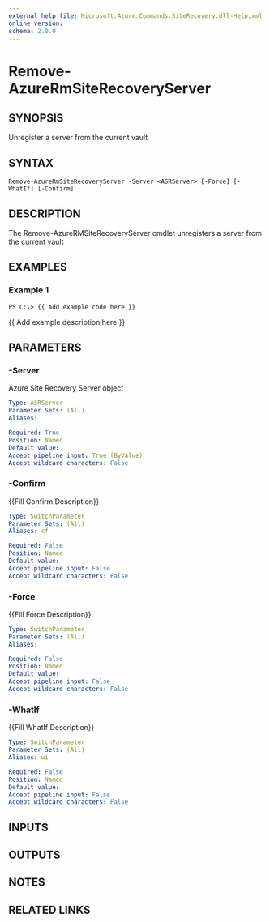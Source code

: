 ```yaml
---
external help file: Microsoft.Azure.Commands.SiteRecovery.dll-Help.xml
online version: 
schema: 2.0.0
---
```


# Remove-AzureRmSiteRecoveryServer
## SYNOPSIS
Unregister a server from the current vault

## SYNTAX

```
Remove-AzureRmSiteRecoveryServer -Server <ASRServer> [-Force] [-WhatIf] [-Confirm]
```

## DESCRIPTION
The Remove-AzureRMSiteRecoveryServer cmdlet unregisters a server from the current vault

## EXAMPLES

### Example 1
```
PS C:\> {{ Add example code here }}
```

{{ Add example description here }}

## PARAMETERS

### -Server
Azure Site Recovery Server object

```yaml
Type: ASRServer
Parameter Sets: (All)
Aliases: 

Required: True
Position: Named
Default value: 
Accept pipeline input: True (ByValue)
Accept wildcard characters: False
```

### -Confirm
{{Fill Confirm Description}}

```yaml
Type: SwitchParameter
Parameter Sets: (All)
Aliases: cf

Required: False
Position: Named
Default value: 
Accept pipeline input: False
Accept wildcard characters: False
```

### -Force
{{Fill Force Description}}

```yaml
Type: SwitchParameter
Parameter Sets: (All)
Aliases: 

Required: False
Position: Named
Default value: 
Accept pipeline input: False
Accept wildcard characters: False
```

### -WhatIf
{{Fill WhatIf Description}}

```yaml
Type: SwitchParameter
Parameter Sets: (All)
Aliases: wi

Required: False
Position: Named
Default value: 
Accept pipeline input: False
Accept wildcard characters: False
```

## INPUTS

## OUTPUTS

## NOTES

## RELATED LINKS

